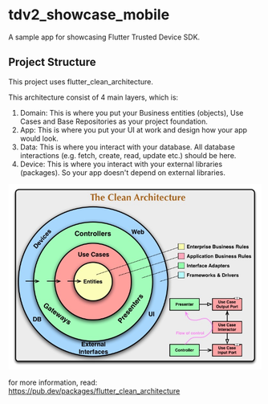 # tdv2_showcase_mobile

A sample app for showcasing Flutter Trusted Device SDK.

## Project Structure
This project uses flutter_clean_architecture.

This architecture consist of 4 main layers, which is:
1. Domain: This is where you put your Business entities (objects), Use Cases and Base Repositories as your project foundation.
2. App: This is where you put your UI at work and design how your app would look.
3. Data: This is where you interact with your database. All database interactions (e.g. fetch, create, read, update etc.) should be here.
4. Device: This is where you interact with your external libraries (packages). So your app doesn't depend on external libraries.

![Clean Architecture by Uncle Bob](clean_architecture.jpg)

for more information, read: https://pub.dev/packages/flutter_clean_architecture
